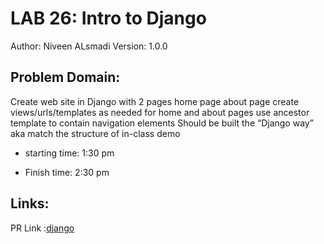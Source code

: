 # LAB 26: Intro to Django
Author: Niveen ALsmadi Version: 1.0.0

## Problem Domain: 

Create web site in Django with 2 pages
home page
about page
create views/urls/templates as needed for home and about pages
use ancestor template to contain navigation elements
Should be built the “Django way” aka match the structure of in-class demo



- starting time: 1:30 pm

- Finish time: 2:30 pm

## Links:
PR Link :[django](https://github.com/NiveenAlSmadi/django-snacks/pull/1)
